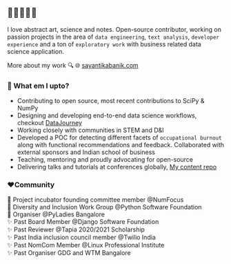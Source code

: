 ## 👋🏽👩🏽‍💻

I love abstract art, science and notes. Open-source contributor, working on passion projects in the area of `data engineering`, `text analysis`, `developer experience` and a ton of `exploratory work` with business related data science application.

More about my work 🔍 🌐 [sayantikabanik.com](https://www.sayantikabanik.com)


### 📌 What em I upto?
- Contributing to open source, most recent contributions to SciPy & NumPy
- Designing and developing end-to-end data science workflows, checkout [DataJourney](https://github.com/sayantikabanik/DataJourney)
- Working closely with communities in STEM and D&I 
- Developed a POC for detecting different facets of `occupational burnout` along with functional recommendations and feedback.
  Collaborated with external sponsors and Indian school of business
- Teaching, mentoring and proudly advocating for open-source
- Delivering talks and tutorials at conferences globally, [My content repo](https://github.com/sayantikabanik/presentations_conferences)

### ❤️Community 

🌟 Project incubator founding committee member @NumFocus\
🌟 Diversity and Inclusion Work Group @Python Software Foundation\
🌟 Organiser @PyLadies Bangalore\
✨ Past Board Member @Django Software Foundation\
✨ Past Reviewer @Tapia 2020/2021 Scholarship\
✨ Past India inclusion council member @Twilio India\
✨ Past NomCom Member @Linux Professional Institute\
✨ Past Organiser GDG and WTM Bangalore

